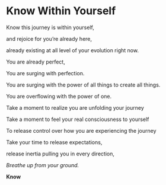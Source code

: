 # Know Within Yourself

Know this journey is within yourself,

and rejoice for you’re already here,

already existing at all level of your evolution right now.

You are already perfect,

You are surging with perfection.

You are surging with the power of all things to create all things.

You are overflowing with the power of one.

Take a moment to realize you are unfolding your journey

Take a moment to feel your real consciousness to yourself

To release control over how you are experiencing the journey

Take your time to release expectations,

release inertia pulling you in every direction,

  

*Breathe up from your ground.*

  

**Know**
<!--stackedit_data:
eyJoaXN0b3J5IjpbLTEyNjcyODE0MTldfQ==
-->